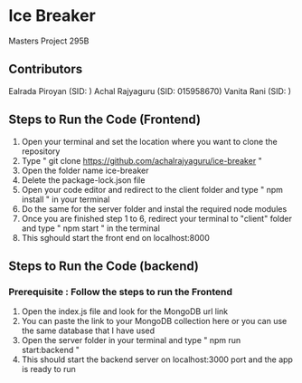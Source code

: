 # Ice Breaker
Masters Project 295B

## Contributors
Ealrada Piroyan (SID: )
Achal Rajyaguru (SID: 015958670)
Vanita Rani (SID: )

## Steps to Run the Code (Frontend)

1. Open your terminal and set the location where you want to clone the repository
2. Type " git clone https://github.com/achalrajyaguru/ice-breaker "
3. Open the folder name ice-breaker
4. Delete the package-lock.json file
5. Open your code editor and redirect to the client folder and type " npm install " in your terminal
6. Do the same for the server folder and instal the required node modules
7. Once you are finished step 1 to 6, redirect your terminal to "client" folder and type " npm start " in the terminal
8. This sghould start the front end on localhost:8000


## Steps to Run the Code (backend)
### Prerequisite : Follow the steps to run the Frontend

1. Open the index.js file and look for the MongoDB url link
2. You can paste the link to your MongoDB collection here or you can use the same database that I have used
3. Open the server folder in your terminal and type " npm run start:backend "
4. This should start the backend server on localhost:3000 port and the app is ready to run

